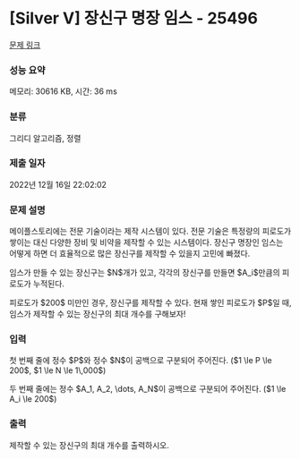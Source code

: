 # [Silver V] 장신구 명장 임스 - 25496 

[문제 링크](https://www.acmicpc.net/problem/25496) 

### 성능 요약

메모리: 30616 KB, 시간: 36 ms

### 분류

그리디 알고리즘, 정렬

### 제출 일자

2022년 12월 16일 22:02:02

### 문제 설명

<p>메이플스토리에는 전문 기술이라는 제작 시스템이 있다. 전문 기술은 특정량의 피로도가 쌓이는 대신 다양한 장비 및 비약을 제작할 수 있는 시스템이다. 장신구 명장인 임스는 어떻게 하면 더 효율적으로 많은 장신구를 제작할 수 있을지 고민에 빠졌다.</p>

<p>임스가 만들 수 있는 장신구는 $N$개가 있고, 각각의 장신구를 만들면 $A_i$만큼의 피로도가 누적된다.</p>

<p>피로도가 $200$ 미만인 경우, 장신구를 제작할 수 있다. 현재 쌓인 피로도가 $P$일 때, 임스가 제작할 수 있는 장신구의 최대 개수를 구해보자!</p>

### 입력 

 <p>첫 번째 줄에 정수 $P$와 정수 $N$이 공백으로 구분되어 주어진다. ($1 \le P \le 200$, $1 \le N \le 1\,000$)</p>

<p>두 번째 줄에는 정수 $A_1, A_2, \dots, A_N$이 공백으로 구분되어 주어진다. ($1 \le A_i \le 200$)</p>

### 출력 

 <p>제작할 수 있는 장신구의 최대 개수를 출력하시오.</p>

